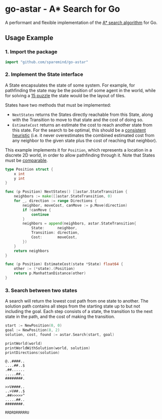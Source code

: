 # go-astar - A* Search for Go

A performant and flexible implementation of the [A* search algorithm](https://en.wikipedia.org/wiki/A*_search_algorithm) for Go.

## Usage Example

### 1. Import the package
```go
import "github.com/sparemind/go-astar"
```

### 2. Implement the State interface
A State encapsulates the state of some system. For example, for pathfinding the state may be the position of some agent in the
world, while for solving a [15 puzzle](https://en.wikipedia.org/wiki/15_puzzle) the state would be the layout of tiles.

States have two methods that must be implemented:

- `NextStates` returns the States directly reachable from this State, along with the Transition to move to that state and the cost of doing so.
- `EstimateCost` returns an estimate the cost to reach another state from this state. For the search to be optimal, this 
  should be a [consistent heuristic](https://en.wikipedia.org/wiki/Consistent_heuristic) (i.e. it never overestimates
  the combined estimated cost from any neighbor to the given state plus the cost of reaching that neighbor).

This example implements it for `Position`, which represents a location
in a discrete 2D world, in order to allow pathfinding through it. Note that States must be [comparable](https://golang.org/ref/spec#Comparison_operators).
```go
type Position struct {
    x int
    y int
}

func (p Position) NextStates() []astar.StateTransition {
    neighbors := make([]astar.StateTransition, 0)
    for _, direction := range Directions {
    	neighbor, moveCost, canMove := p.Move(direction)
    	if !canMove {
            continue
        }
        neighbors = append(neighbors, astar.StateTransition{
            State:      neighbor,
            Transition: direction,
            Cost:       moveCost,
        })	
    }
    return neighbors
}

func (p Position) EstimateCost(state *State) float64 {
    other := (*state).(Position)	
    return p.ManhattanDistance(other)
}
```

### 3. Search between two states
A search will return the lowest cost path from one state to another.
The solution path contains all steps from the starting state up to but not including the goal.
Each step consists of a state, the transition to the next state in the path, and the cost of making the transition.
```go
start := NewPosition(0, 0)
goal := NewPosition(8, 2)
solution, cost, found := astar.Search(start, goal)

printWorld(world)
printWorldWithSolution(world, solution)
printDirections(solution)
```

```
@..####..
....##..$
.##......
.....##..
########.

>>V####..
..>V##..$
.##>>>>>^
.....##..
########.

RRDRDRRRRRU
```
